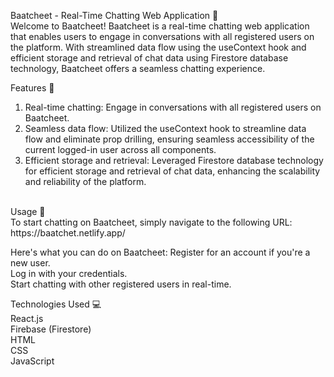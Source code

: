 
Baatcheet - Real-Time Chatting Web Application 💬
<br>
Welcome to Baatcheet! Baatcheet is a real-time chatting web application that enables users to engage in conversations with all registered users on the platform. With streamlined data flow using the useContext hook and efficient storage and retrieval of chat data using Firestore database technology, Baatcheet offers a seamless chatting experience.

Features 🚀
<br>
1. Real-time chatting: Engage in conversations with all registered users on Baatcheet.<br>
2. Seamless data flow: Utilized the useContext hook to streamline data flow and eliminate prop drilling, ensuring seamless accessibility of the current logged-in user across all components.<br>
3. Efficient storage and retrieval: Leveraged Firestore database technology for efficient storage and retrieval of chat data, enhancing the scalability and reliability of the platform.<br>
<br>
Usage 📱<br>
To start chatting on Baatcheet, simply navigate to the following URL: https://baatchet.netlify.app/

Here's what you can do on Baatcheet:
Register for an account if you're a new user.<br>
Log in with your credentials.<br>
Start chatting with other registered users in real-time.<br>

Technologies Used 💻<br>
React.js<br>
Firebase (Firestore)<br>
HTML<br>
CSS<br>
JavaScript<br>
